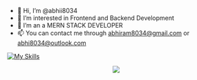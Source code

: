 - 👋 Hi, I’m @abhii8034
- 👀 I’m interested in Frontend and Backend Development
- 🌱 I’m an a MERN STACK DEVELOPER
- 📫 You can contact me through abhiram8034@gmail.com or abhi8034@outlook.com

<!---
abhii8034/abhii8034 is a ✨ special ✨ repository because its `README.md` (this file) appears on your GitHub profile.
You can click the Preview link to take a look at your changes.
--->
[![My Skills](https://skillicons.dev/icons?i=js,html,css,wasm)](https://skillicons.dev)
<p align="center">
  <a href="https://skillicons.dev">
    <img src="https://skillicons.dev/icons?i=git,kubernetes,docker,c,vim" />
  </a>
</p>
